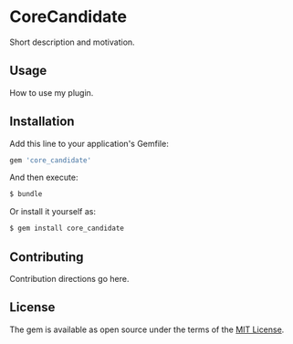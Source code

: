 # CoreCandidate
Short description and motivation.

## Usage
How to use my plugin.

## Installation
Add this line to your application's Gemfile:

```ruby
gem 'core_candidate'
```

And then execute:
```bash
$ bundle
```

Or install it yourself as:
```bash
$ gem install core_candidate
```

## Contributing
Contribution directions go here.

## License
The gem is available as open source under the terms of the [MIT License](http://opensource.org/licenses/MIT).
